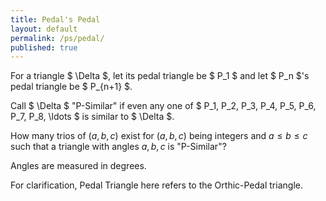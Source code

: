 ```yaml
---
title: Pedal's Pedal
layout: default
permalink: /ps/pedal/
published: true
---
```


For a triangle $ \Delta $, let its pedal triangle be $ P_1 $ and let $ P_n $'s pedal triangle be $ P_{n+1} $.

Call $ \Delta $ "P-Similar" if even any one of $ P_1, P_2, P_3, P_4, P_5, P_6, P_7, P_8, \ldots $ is similar to $ \Delta $.

How many trios of $(a, b, c)$ exist for $(a, b, c)$ being integers and $a \leq b \leq c$ such that a triangle with angles $a, b, c$ is "P-Similar"?

Angles are measured in degrees.

For clarification, Pedal Triangle here refers to the Orthic-Pedal triangle.
